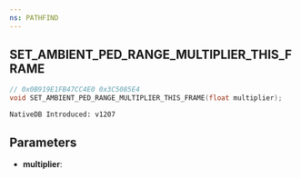 ```yaml
---
ns: PATHFIND
---
```

## SET_AMBIENT_PED_RANGE_MULTIPLIER_THIS_FRAME

```c
// 0x0B919E1FB47CC4E0 0x3C5085E4
void SET_AMBIENT_PED_RANGE_MULTIPLIER_THIS_FRAME(float multiplier);
```

```
NativeDB Introduced: v1207
```

## Parameters
* **multiplier**:
